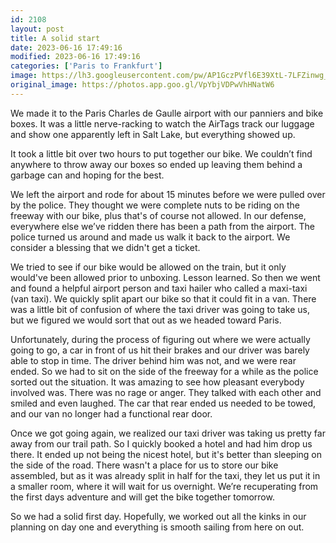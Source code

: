 ```yaml
---
id: 2108
layout: post
title: A solid start
date: 2023-06-16 17:49:16
modified: 2023-06-16 17:49:16
categories: ['Paris to Frankfurt']
image: https://lh3.googleusercontent.com/pw/AP1GczPVfl6E39XtL-7LFZinwg_TvCDKnL00Jt4nTZ2W29Rhc3Ohy4RwjQJBAWNlZxK3-XdgRYW-BcN2K66I1GKk6LD-SP76aH_qxAOeJqwC2YFRYPTOiQia=s0-no
original_image: https://photos.app.goo.gl/VpYbjVDPwVhHNatW6
---
```






We made it to the Paris Charles de Gaulle airport with our panniers and bike boxes. It was a little nerve-racking to watch the AirTags track our luggage and show one apparently left in Salt Lake, but everything showed up.




It took a little bit over two hours to put together our bike. We couldn’t find anywhere to throw away our boxes so ended up leaving them behind a garbage can and hoping for the best.




We left the airport and rode for about 15 minutes before we were pulled over by the police. They thought we were complete nuts to be riding on the freeway with our bike, plus that's of course not allowed. In our defense, everywhere else we’ve ridden there has been a path from the airport. The police turned us around and made us walk it back to the airport. We consider a blessing that we didn't get a ticket. 




We tried to see if our bike would be allowed on the train, but it only would've been allowed prior to unboxing. Lesson learned. So then we went and found a helpful airport person and taxi hailer who called a maxi-taxi (van taxi). We quickly split apart our bike so that it could fit in a van. There was a little bit of confusion of where the taxi driver was going to take us, but we figured we would sort that out as we headed toward Paris.




Unfortunately, during the process of figuring out where we were actually going to go, a car in front of us hit their brakes and our driver was barely able to stop in time. The driver behind him was not, and we were rear ended. So we had to sit on the side of the freeway for a while as the police sorted out the situation. It was amazing to see how pleasant everybody involved was. There was no rage or anger. They talked with each other and smiled and even laughed. The car that rear ended us needed to be towed, and our van no longer had a functional rear door.




Once we got going again, we realized our taxi driver was taking us pretty far away from our trail path. So I quickly booked a hotel and had him drop us there. It ended up not being the nicest hotel, but it's better than sleeping on the side of the road. There wasn't a place for us to store our bike assembled, but as it was already split in half for the taxi, they let us put it in a smaller room, where it will wait for us overnight. We’re recuperating from the first days adventure and will get the bike together tomorrow.




So we had a solid first day. Hopefully, we worked out all the kinks in our planning on day one and everything is smooth sailing from here on out.



